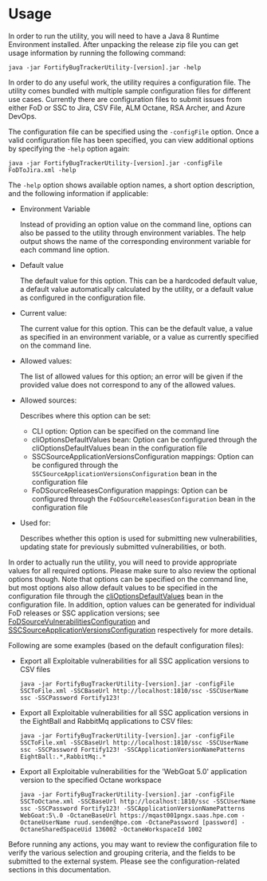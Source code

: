 # Usage
In order to run the utility, you will need to have a Java 8 Runtime Environment installed. After unpacking the release zip file you can get usage information by running the following command:

`java -jar FortifyBugTrackerUtility-[version].jar -help`

In order to do any useful work, the utility requires a configuration file. The utility comes bundled with multiple sample configuration files for different use cases. Currently there are configuration files to submit issues from either FoD or SSC to Jira, CSV File, ALM Octane, RSA Archer, and Azure DevOps. 

The configuration file can be specified using the `-configFile` option. Once a valid configuration file has been specified,
you can view additional options by specifying the `-help` option again:

`java -jar FortifyBugTrackerUtility-[version].jar -configFile FoDToJira.xml -help`

The `-help` option shows available option names, a short option description, and the following information if applicable:

* Environment Variable

    Instead of providing an option value on the command line, options can also be passed
    to the utility through environment variables. The help output shows the name of the
    corresponding environment variable for each command line option. 

* Default value

    The default value for this option. This can be a hardcoded default value, a default
    value automatically calculated by the utility, or a default value as configured in
    the configuration file.
    
* Current value:

	The current value for this option. This can be the default value, a value as specified 
	in an environment variable, or a value as currently specified on the command line.

* Allowed values:  

	The list of allowed values for this option; an error will be given if the provided value
	does not correspond to any of the allowed values.
	
* Allowed sources: 

    Describes where this option can be set:
    
    * CLI option: Option can be specified on the command line
    * cliOptionsDefaultValues bean: Option can be configured through the cliOptionsDefaultValues bean
      in the configuration file
    * SSCSourceApplicationVersionsConfiguration mappings: Option can be configured
      through the `SSCSourceApplicationVersionsConfiguration` bean in the configuration file
    * FoDSourceReleasesConfiguration mappings: Option can be configured
      through the `FoDSourceReleasesConfiguration` bean in the configuration file

* Used for:      

    Describes whether this option is used for submitting new vulnerabilities, updating state for
    previously submitted vulnerabilities, or both.
 

In order to actually run the utility, you will need to provide appropriate values for all required options. Please make sure to also
review the optional options though. Note that options can be specified on the command line, but most options also allow default
values to be specified in the configuration file through the [cliOptionsDefaultValues](config-cliOptionsDefaultValues.html) bean in the
configuration file. In addition, option values can be generated for individual FoD releases or SSC application versions; see
[FoDSourceVulnerabilitiesConfiguration](config-FoDSourceVulnerabilitiesConfiguration.html) and 
[SSCSourceApplicationVersionsConfiguration](config-SSCSourceApplicationVersionsConfiguration.html) respectively for more details.

Following are some examples (based on the default configuration files):

- Export all Exploitable vulnerabilities for all SSC application versions to CSV files

    `java -jar FortifyBugTrackerUtility-[version].jar -configFile SSCToFile.xml -SSCBaseUrl http://localhost:1810/ssc -SSCUserName ssc -SSCPassword Fortify123!`

- Export all Exploitable vulnerabilities for all SSC application versions in the EightBall and RabbitMq applications to CSV files:

    `java -jar FortifyBugTrackerUtility-[version].jar -configFile SSCToFile.xml -SSCBaseUrl http://localhost:1810/ssc -SSCUserName ssc -SSCPassword Fortify123! -SSCApplicationVersionNamePatterns EightBall:.*,RabbitMq:.*`

- Export all Exploitable vulnerabilities for the 'WebGoat 5.0' application version to the specified Octane workspace

    `java -jar FortifyBugTrackerUtility-[version].jar -configFile SSCToOctane.xml -SSCBaseUrl http://localhost:1810/ssc -SSCUserName ssc -SSCPassword Fortify123! -SSCApplicationVersionNamePatterns WebGoat:5\.0 -OctaneBaseUrl https://mqast001pngx.saas.hpe.com -OctaneUserName ruud.senden@hpe.com -OctanePassword [password] -OctaneSharedSpaceUid 136002 -OctaneWorkspaceId 1002`


Before running any actions, you may want to review the configuration file to verify the various selection and grouping
criteria, and the fields to be submitted to the external system. Please see the configuration-related sections in this documentation.